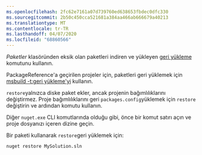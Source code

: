 ```yaml
---
ms.openlocfilehash: 2fc62e7161a07d739760ed638653fbdec0dfc330
ms.sourcegitcommit: 2b50c450cca521681a384aa466ab666679a40213
ms.translationtype: MT
ms.contentlocale: tr-TR
ms.lasthandoff: 04/07/2020
ms.locfileid: "68860566"
---
```

*Paketler* klasöründen eksik olan paketleri indiren ve yükleyen [geri yükleme](../../reference/cli-reference/cli-ref-restore.md) komutunu kullanın.

PackageReference'a geçirilen projeler için, paketleri geri yüklemek için [msbuild -t:geri yükleme'yi](../package-restore.md#restore-using-msbuild) kullanın.

`restore`yalnızca diske paket ekler, ancak projenin bağımlılıklarını değiştirmez. Proje bağımlılıklarını geri `packages.config`yüklemek için `restore` değiştirin ve ardından komutu kullanın.

Diğer `nuget.exe` CLI komutlarında olduğu gibi, önce bir komut satırı açın ve proje dosyanızı içeren dizine geçin.

Bir paketi kullanarak `restore`geri yüklemek için:

```cli
nuget restore MySolution.sln
```